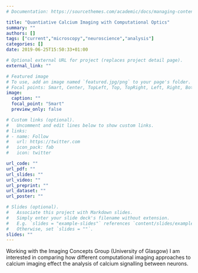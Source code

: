 ```yaml
---
# Documentation: https://sourcethemes.com/academic/docs/managing-content/

title: "Quantiative Calcium Imaging with Computational Optics"
summary: ""
authors: []
tags: ["current","microscopy","neuroscience","analysis"]
categories: []
date: 2019-06-25T15:50:33+01:00

# Optional external URL for project (replaces project detail page).
external_link: ""

# Featured image
# To use, add an image named `featured.jpg/png` to your page's folder.
# Focal points: Smart, Center, TopLeft, Top, TopRight, Left, Right, BottomLeft, Bottom, BottomRight.
image:
  caption: ""
  focal_point: "Smart"
  preview_only: false

# Custom links (optional).
#   Uncomment and edit lines below to show custom links.
# links:
# - name: Follow
#   url: https://twitter.com
#   icon_pack: fab
#   icon: twitter

url_code: ""
url_pdf: ""
url_slides: ""
url_video: ""
url_preprint: ""
url_dataset: ""
url_poster: ""

# Slides (optional).
#   Associate this project with Markdown slides.
#   Simply enter your slide deck's filename without extension.
#   E.g. `slides = "example-slides"` references `content/slides/example-slides.md`.
#   Otherwise, set `slides = ""`.
slides: ""
---
```


Working with the Imaging Concepts Group (University of Glasgow) I am interested in comparing how different computational imaging approaches to calcium imaging effect the analysis of calcium signalling between neurons.
